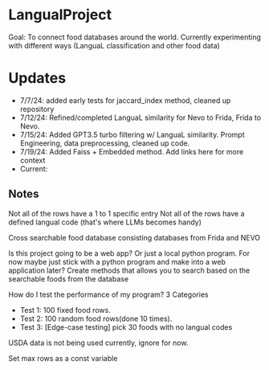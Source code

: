 # LangualProject
Goal: To connect food databases around the world. Currently experimenting with different ways (LanguaL classification and other food data)
# Updates
  - 7/7/24: added early tests for jaccard_index method, cleaned up repository
  - 7/12/24: Refined/completed LanguaL similarity for Nevo to Frida, Frida to Nevo.
  - 7/15/24: Added GPT3.5 turbo filtering w/ LanguaL similarity. Prompt Engineering, data preprocessing, cleaned up code. 
  - 7/19/24: Added Faiss + Embedded method. Add links here for more context
  - Current: 

## Notes
Not all of the rows have a 1 to 1 specific entry
Not all of the rows have a defined langual code (that's where LLMs becomes handy)

Cross searchable food database consisting databases from Frida and NEVO

Is this project going to be a web app? Or just a local python program. 
For now maybe just stick with a python program and make into a web application later?
Create methods that allows you to search based on the searchable foods from the database 

How do I test the performance of my program? 3 Categories
  - Test 1: 100 fixed food rows. 
  - Test 2: 100 random food rows(done 10 times). 
  - Test 3: [Edge-case testing] pick 30 foods with no langual codes 

USDA data is not being used currently, ignore for now. 

Set max rows as a const variable

